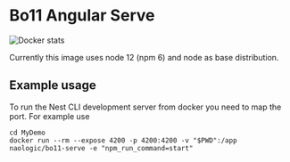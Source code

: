 # Bo11 Angular Serve



![Docker stats](https://dockeri.co/image/naologic/bo11-serve)

Currently this image uses node 12 (npm 6) and node as base distribution.

## Example usage 

To run the Nest CLI development server from docker you need to map the port.
For example use
```
cd MyDemo
docker run --rm --expose 4200 -p 4200:4200 -v "$PWD":/app naologic/bo11-serve -e "npm_run_command=start"
```
